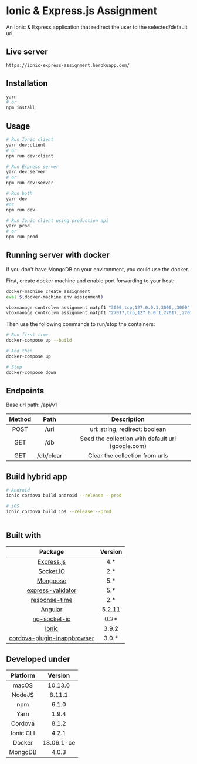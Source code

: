 # Ionic & Express.js Assignment

An Ionic & Express application that redirect the user to the selected/default url.

## Live server

```
https://ionic-express-assignment.herokuapp.com/
```

## Installation

```sh
yarn
# or
npm install
```

## Usage

```sh
# Run Ionic client
yarn dev:client
# or
npm run dev:client

# Run Express server
yarn dev:server
# or
npm run dev:server

# Run both
yarn dev
#or
npm run dev

# Run Ionic client using production api
yarn prod
# or
npm run prod
```

## Running server with docker

If you don't have MongoDB on your environment, you could use the docker.

First, create docker machine and enable port forwarding to your host:

```bash
docker-machine create assignment
eval $(docker-machine env assignment)

vboxmanage controlvm assignment natpf1 "3000,tcp,127.0.0.1,3000,,3000"
vboxmanage controlvm assignment natpf1 "27017,tcp,127.0.0.1,27017,,27017"
```

Then use the following commands to run/stop the containers:

```bash
# Run first time
docker-compose up --build

# And then
docker-compose up

# Stop
docker-compose down
```

## Endpoints

Base url path: /api/v1

| Method |   Path    |                    Description                    |
| :----: | :-------: | :-----------------------------------------------: |
|  POST  |   /url    |          url: string, redirect: boolean           |
|  GET   |    /db    | Seed the collection with default url (google.com) |
|  GET   | /db/clear |          Clear the collection from urls           |

## Build hybrid app
```bash
# Android
ionic cordova build android --release --prod

# iOS
ionic cordova build ios --release --prod
 
```

## Built with

|                                       Package                                        | Version |
| :----------------------------------------------------------------------------------: | :-----: |
|                  [Express.js](https://github.com/expressjs/express)                  |  4.\*   |
|                  [Socket.IO](https://github.com/socketio/socket.io)                  |  2.\*   |
|                  [Mongoose](https://github.com/Automattic/mongoose)                  |  5.\*   |
|     [express-validator](https://github.com/express-validator/express-validator)      |  5.\*   |
|             [response-time](https://github.com/expressjs/response-time)              |  2.\*   |
|                    [Angular](https://github.com/angular/angular)                     | 5.2.11  |
|             [ng-socket-io](https://github.com/bougarfaoui/ng-socket-io)              |  0.2\*  |
|                     [Ionic](https://github.com/ionic-team/ionic)                     |  3.9.2  |
| [cordova-plugin-inappbrowser](https://github.com/apache/cordova-plugin-inappbrowser) | 3.0.\*  |

## Developed under

| Platform  |  Version   |
| :-------: | :--------: |
|   macOS   |  10.13.6   |
|  NodeJS   |   8.11.1   |
|    npm    |   6.1.0    |
|   Yarn    |   1.9.4    |
|  Cordova  |   8.1.2    |
| Ionic CLI |   4.2.1    |
|  Docker   | 18.06.1-ce |
|  MongoDB  |   4.0.3    |
